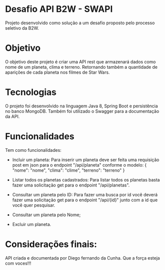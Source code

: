 # Desafio API B2W - SWAPI

  Projeto desenvolvido como solução a um desafio proposto pelo processo seletivo da B2W.

# Objetivo

  O objetivo deste projeto é criar uma API rest que armazenará dados como nome de um planeta, clima e terreno. Retornando também a quantidade de aparições de cada planeta nos filmes de Star Wars.
  
# Tecnologias
  O projeto foi desenvolvido na linguagem Java 8, Spring Boot e persistência no banco MongoDB. Também foi utilizado o Swagger para a documentação da API.
  
# Funcionalidades
  Tem como funcionalidades:
  
  - Incluir um planeta:
    Para inserir um planeta deve ser feita uma requisição post em json para o endpoint "/api/planeta" conforme o modelo:
    {
        "nome": "nome",
        "clima": "clime",
        "terreno": "terreno"
    }
  
  - Listar todos os planetas cadastrados:
  Para listar todos os planetas basta fazer uma solicitação get para o endpoint "/api/planetas".
  
  - Consultar um planeta pelo ID:
  Para fazer uma busca por id você deverá fazer uma solicitação get para o endpoint "/api/{id}" junto com a id que você quer pesquisar.

  - Consultar um planeta pelo Nome;  
  - Excluir um planeta.

# Considerações finais:
  API criada e documentada por Diego fernando da Cunha. Que a força esteja com voces!!!
